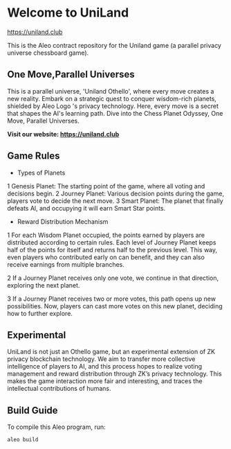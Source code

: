 # Welcome to UniLand
https://uniland.club

This is the Aleo contract repository for the Uniland game (a parallel privacy universe chessboard game).

## One Move,Parallel Universes

This is a parallel universe, 'Uniland Othello', where every move creates a new reality.
Embark on a strategic quest to conquer wisdom-rich planets, shielded by Aleo Logo 's privacy technology.
Here, every move is a secret that shapes the AI's learning path. Dive into the Chess Planet Odyssey, One Move, Parallel Universes.

**Visit our website: https://uniland.club**

## Game Rules

- Types of Planets

1 Genesis Planet: The starting point of the game, where all voting and decisions begin.
2 Journey Planet: Various decision points during the game, players vote to decide the next move.
3 Smart Planet: The planet that finally defeats Al, and occupying it will earn Smart Star points.

- Reward Distribution Mechanism
  
1 For each Wisdom Planet occupied, the points earned by players are distributed according to certain rules. Each level of Journey Planet keeps half of the points for itself and returns half to the previous level. This way, even players who contributed early on can benefit, and they can also receive earnings from multiple branches.

2 If a Journey Planet receives only one vote, we continue in that direction, exploring the next planet.

3 If a Journey Planet receives two or more votes, this path opens up new possibilities. Now, players can cast more votes on this new planet, deciding how to further explore.


## Experimental
UniLand is not just an Othello game, but an experimental extension of ZK privacy blockchain technology. We aim to transfer more collective intelligence of players to AI, and this process hopes to realize voting management and reward distribution through ZK’s privacy technology. This makes the game interaction more fair and interesting, and traces the intellectual contributions of humans.  


## Build Guide

To compile this Aleo program, run:

```sh
aleo build
```
